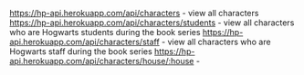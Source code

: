 https://hp-api.herokuapp.com/api/characters - view all characters
https://hp-api.herokuapp.com/api/characters/students - view all characters who are Hogwarts students during the book series
https://hp-api.herokuapp.com/api/characters/staff - view all characters who are Hogwarts staff during the book series
https://hp-api.herokuapp.com/api/characters/house/:house -
